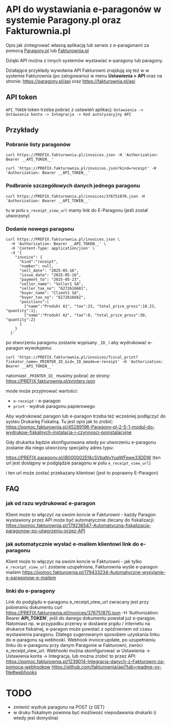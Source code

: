 # API do wystawiania e-paragonów w systemie Paragony.pl oraz Fakturownia.pl

Opis jak zintegrować własną aplikację lub serwis z e-paragonami za pomocą [Paragony.pl](https://paragony.pl) lub [Fakturownia.pl](https://fakturownia.pl)

Dzięki API można z innych systemów wystawiać e-paragony lub paragony.

Działające przykłady wywołania API Fakturowni znajdują się też w w systemie Fakturownia (po zalogowaniu) w menu <b>Ustawienia > API</b> oraz na stronie: https://paragony.pl/api oraz https://fakturownia.pl/api

<a name="token"></a>

## API token

`API_TOKEN` token trzeba pobrać z ustawień aplikacj: `Ustawienia -> Ustawienia konta -> Integracja -> Kod autoryzacyjny API`

<a name="examples"></a>
## Przykłady

<a name="f1"></a>
### Pobranie listy paragonów

```shell
curl https://PREFIX.fakturownia.pl/invoices.json -H 'Authorization: Bearer __API_TOKEN__'
```

```shell
curl 'https://PREFIX.fakturownia.pl/invoices.json?kind=receipt' -H 'Authorization: Bearer __API_TOKEN__'
```

### Podbranie szczegółowych danych jednego paragonu

```shell
curl https://PREFIX.fakturownia.pl/invoices/376751870.json -H 'Authorization: Bearer __API_TOKEN__'
```

tu w polu `e_receipt_view_url` mamy link do E-Paragonu (jeśli został utworzony)

### Dodanie nowego paragonu

```shell
curl https://PREFIX.fakturownia.pl/invoices.json \
  -H 'Authorization: Bearer __API_TOKEN__' \
  -H 'Content-Type: application/json' \
  -d '{
    "invoice": {
      "kind":"receipt",
      "number": null,
      "sell_date": "2025-05-16",
      "issue_date": "2025-05-16",
      "payment_to": "2025-05-23",
      "seller_name": "Seller1 SA",
      "seller_tax_no": "6272616681",
      "buyer_name": "Client1 SA",
      "buyer_tax_no": "6272616682",
      "positions":[
        {"name":"Produkt A1", "tax":23, "total_price_gross":10.23, "quantity":1},
        {"name":"Produkt A2", "tax":0, "total_price_gross":50, "quantity":2}
      ]
    }
  }'
```

po stworzeniu paragonu zostanie wypisany `_ID_` i aby wydrukować e-paragon wywołujemu:

```shell
curl 'https://PREFIX.fakturownia.pl/invoices/fiscal_print?fiskator_name=_PRINTER_ID_&id=_ID_&mode=e-receipt' -H 'Authorization: Bearer __API_TOKEN__'
```

natomiast `_PRINTER_ID_` musimy pobrać ze strony: https://PREFIX.fakturownia.pl/printers.json

mode może przyjmować wartości:
- `e-receipt` - e-paragon
- `print` - wydruk paragonu papierowego

Aby wydrukować paragon lub e-paragon trzeba też wcześniej podłączyć do systeu Drukarkę Fiskalną. Tu jest opis jak to zrobić: https://pomoc.fakturownia.pl/45289196-Paragony-pl-2-5-1-modul-do-wydrukow-fiskalnych-instalacja-i-czynnosci-poinstalacyjne

Gdy drukarka będzie skonfigurowana wtedy po utworzeniu e-paragonu zostanie dla niego utworzony specjalny adres typu:


https://PREFIX.paragony.pl/iB000002Ef4cSVbaNyYupWFpwe33DDW (ten url jest dostępny w podglądzie paragonu w polu `e_receipt_view_url`)


i ten url może zostać przekazany klientowi (jest to poprawny E-Paragon)


## FAQ

### jak od razu wydrukować e-paragon

Klient może to włączyć na swoim koncie w Fakturowni - każdy Paragon wystawiony przez API może być automatycznie zlecany do fiskalizacji:
https://pomoc.fakturownia.pl/179236547-Automatyczna-fiskalizacja-paragonow-po-utworzeniu-przez-API

###  jak automatycznie wysłać e-mailem klientowi link do e-paragonu

Klient może to włączyć na swoim koncie w Fakturowni - jak tylko `e_receipt_view_url` zostanie uzupełnione, Fakturownia wyśle e-paragon mailem
https://pomoc.fakturownia.pl/179433234-Automatyczne-wysylanie-e-paragonow-e-mailem


### linki do e-paragony

Link do podglądu e-paragonu e_receipt_view_url zwracany jest przy pobieraniu dokumentu curl https://PREFIX.fakturownia.pl/invoices/376751870.json -H 'Authorization: Bearer __API_TOKEN__', jeśli do danego dokumentu powstał już e-paragon. Natomiast np. w przypadku przerwy w dostawie prądu / internetu na drukarce fiskalnej, e-paragon może powstać z opóźnieniem od czasu wystawienia paragonu. Dlatego sugerowanym sposobem uzyskania linku do e-paragonu są webhooki.
Webhook invoice:update, po uzupełnieniu linku do e-paragonu przy danym Paragonie w Fakturowni, zwróci e_receipt_view_url. Webhooki można skonfigurować w Ustawienia -> Ustawienia konta -> Integracja, lub można zrobić to przez API:
https://pomoc.fakturownia.pl/1239014-Integracja-danych-z-Fakturowni-za-pomoca-webhookow
https://github.com/fakturownia/api?tab=readme-ov-file#webhooks

# TODO
- zmienić wydruk paragonu na POST (z GET)
- w druku fiskalnym powinna być możliwość niepodawania drukarki (i wtedy jest domyślna)
